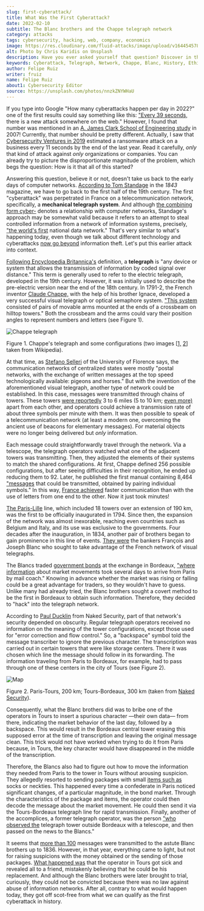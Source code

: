 ```yaml
---
slug: first-cyberattack/
title: What Was the First Cyberattack?
date: 2022-02-10
subtitle: The Blanc brothers and the Chappe telegraph network
category: attacks
tags: cybersecurity, hacking, web, company, economics
image: https://res.cloudinary.com/fluid-attacks/image/upload/v1644545785/blog/first-cyberattack/cover_first_cyberattack.webp
alt: Photo by Chris Karidis on Unsplash
description: Have you ever asked yourself that question? Discover in this blog post the old incident that is considered by many as the first cyberattack in history.
keywords: Cyberattack, Telegraph, Network, Chappe, Blanc, History, Ethical Hacking, Pentesting
author: Felipe Ruiz
writer: fruiz
name: Felipe Ruiz
about1: Cybersecurity Editor
source: https://unsplash.com/photos/nnzkZNYWHaU
---
```


If you type into Google
"How many cyberattacks happen per day in 2022?"
one of the first results could say something like this:
["Every 39 seconds,](https://techjury.net/blog/how-many-cyber-attacks-per-day/#gref)
there is a new attack somewhere on the web."
However,
I found that number was mentioned
in an [A. James Clark School of Engineering study](https://eng.umd.edu/news/story/study-hackers-attack-every-39-seconds)
in 2007\!
Currently,
that number should be pretty different.
Actually,
I saw that [Cybersecurity Ventures in 2019](https://cybersecurityventures.com/global-ransomware-damage-costs-predicted-to-reach-20-billion-usd-by-2021/)
estimated a ransomware attack on a business every 11 seconds
by the end of the last year.
Read it carefully,
*only* that kind of attack
against *only* organizations or companies.
You can already try to picture
the disproportionate magnitude of the problem,
which begs the question:
How is it that all of this started?

Answering this question,
believe it or not,
doesn't take us back to the early days of computer networks.
[According to Tom Standage](https://www.economist.com/1843/2017/10/05/the-crooked-timber-of-humanity)
in the *1843* magazine,
we have to go back to the first half of the 19th century.
The first "cyberattack" was perpetrated in France
on a telecommunication network,
specifically,
a **mechanical telegraph system**.
And although [the combining form cyber-](https://www.merriam-webster.com/dictionary/cyber)
denotes a relationship with computer networks,
Standage's approach may be somewhat valid
because it refers to an attempt to steal controlled information
from a network of information systems,
precisely,
["the world's first](https://www.economist.com/1843/2017/10/05/the-crooked-timber-of-humanity)
national data network."
That's very similar to what's happening today,
even though we talk about different technology
and cyberattacks [now go beyond](https://csrc.nist.gov/glossary/term/Cyber_Attack)
information theft.
Let's put this earlier attack into context.

[Following Encyclopedia Britannica's](https://www.britannica.com/technology/telegraph)
definition,
a **telegraph** is "any device or system
that allows the transmission of information
by coded signal over distance."
This term is generally used
to refer to the electric telegraph,
developed in the 19th century.
However,
it was initially used to describe the pre-electric version
near the end of the 18th century.
In 1791-2,
the French inventor [Claude Chappe,](https://en.wikipedia.org/wiki/Claude_Chappe)
with the help of his brother Ignace,
developed a very successful visual telegraph
or optical semaphore system.
["This system](https://www.britannica.com/technology/telegraph)
consisted of pairs of movable arms
mounted at the ends of a crossbeam on hilltop towers."
Both the crossbeam and the arms could vary their position angles
to represent numbers and letters
(see Figure 1).

<div class="imgblock">

![Chappe telegraph](https://res.cloudinary.com/fluid-attacks/image/upload/v1644545818/blog/first-cyberattack/chappe_telegraph.webp)

<div class="title">

Figure 1. Chappe's telegraph and some configurations
(two images \[[1,](https://upload.wikimedia.org/wikipedia/commons/2/21/Rees%27s_Cyclopaedia_Chappe_telegraph.png)
[2](https://upload.wikimedia.org/wikipedia/commons/thumb/1/19/T%C3%A9l%C3%A9graphe_Chappe_1.jpg/438px-T%C3%A9l%C3%A9graphe_Chappe_1.jpg)\]
taken from Wikipedia).

</div>

</div>

At that time,
as [Stefano Selleri](https://ieeexplore.ieee.org/stamp/stamp.jsp?arnumber=8113174)
of the University of Florence says,
the communication networks of centralized states
were mostly "postal networks,
with the exchange of written messages
at the top speed technologically available:
pigeons and horses."
But with the invention of the aforementioned visual telegraph,
another type of network could be established.
In this case,
messages were transmitted through chains of towers.
These towers [were reportedly](https://www.britannica.com/technology/telegraph)
3 to 6 miles
(5 to 10 km; [even more)](https://ieeexplore.ieee.org/stamp/stamp.jsp?arnumber=8113174)
apart from each other,
and operators could achieve a transmission rate
of about three symbols per minute with them.
It was then possible to speak of a telecommunication network
(at least a modern one,
overcoming the ancient use of beacons for elementary messages).
For material objects were no longer being delivered
but *only* information.

Each message could straightforwardly travel through the network.
Via a telescope,
the telegraph operators watched
what one of the adjacent towers was transmitting.
Then,
they adjusted the elements of their systems
to match the shared configurations.
At first,
Chappe defined 256 possible configurations,
but after seeing difficulties in their recognition,
he ended up reducing them to 92.
Later,
he published the first manual containing 8,464 ["messages](https://ieeexplore.ieee.org/stamp/stamp.jsp?arnumber=8113174)
that could be transmitted,
obtained by pairing individual symbols."
In this way,
[France achieved](https://www.economist.com/1843/2017/10/05/the-crooked-timber-of-humanity)
faster communication
than with the use of letters
from one end to the other.
Now it just took minutes\!

[The Paris-Lille](https://ieeexplore.ieee.org/stamp/stamp.jsp?arnumber=8113174)
line,
which included 18 towers over an extension of 190 km,
was the first to be officially inaugurated in 1794.
Since then,
the expansion of the network was almost inexorable,
reaching even countries such as Belgium and Italy,
and its use was exclusive to the governments.
Four decades after the inauguration,
in 1834,
another pair of brothers began to gain prominence
in this line of events.
[They were](https://www.economist.com/1843/2017/10/05/the-crooked-timber-of-humanity)
the bankers François and Joseph Blanc
who sought to take advantage
of the French network of visual telegraphs.

The Blancs traded [government bonds](https://www.ig.com/en/bonds/what-are-government-bonds)
at the exchange in Bordeaux,
["where information](https://www.economist.com/1843/2017/10/05/the-crooked-timber-of-humanity)
about market movements
took several days to arrive from Paris by mail coach."
Knowing in advance
whether the market was rising or falling
could be a great advantage for traders,
so they wouldn't have to guess.
Unlike many had already tried,
the Blanc brothers sought a covert method
to be the first in Bordeaux to obtain such information.
Therefore,
they decided to "hack" into the telegraph network.

According to [Paul Ducklin](https://nakedsecurity.sophos.com/2018/05/31/forget-vpnfilter-heres-backlash-a-networking-hack-from-way-way-back/)
from Naked Security,
part of that network's security depended on obscurity.
Regular telegraph operators received no information
on the meaning of the tower configurations,
except those used for "error correction and flow control."
So,
a "backspace" symbol told the message transcriber
to ignore the previous character.
The transcription was carried out in certain towers
that were like storage centers.
There it was chosen which line the message should follow
in its forwarding.
The information traveling from Paris to Bordeaux,
for example,
had to pass through one of these centers
in the city of Tours
(see Figure 2).

<div class="imgblock">

![Map](https://res.cloudinary.com/fluid-attacks/image/upload/v1644546888/blog/first-cyberattack/blancs_map.webp)

<div class="title">

Figure 2. Paris-Tours, 200 km; Tours-Bordeaux, 300 km
(taken from [Naked Security](https://news-sophos.go-vip.net/wp-content/uploads/sites/2/2018/05/chappe-map-6401.png)).

</div>

</div>

Consequently,
what the Blanc brothers did
was to bribe one of the operators in Tours
to insert a spurious character
—their own data—
from there,
indicating the market behavior of the last day,
followed by a backspace.
This would result in the Bordeaux central tower
erasing this supposed error at the time of transcription
and leaving the original message clean.
This trick would not have worked
when trying to do it from Paris
because,
in Tours,
the key character would have disappeared
in the middle of the transcription.

Therefore,
the Blancs also had to figure out
how to move the information they needed
from Paris to the tower in Tours
without arousing suspicion.
They allegedly resorted to sending packages
with small [items such as](https://www.schneier.com/blog/archives/2018/05/1834_the_first_.html/#comment-321502)
socks or neckties.
This happened every time
a confederate in Paris noticed significant changes,
of a particular magnitude,
in the bond market.
Through the characteristics of the package and items,
the operator could then decode the message
about the market movement.
He could then send it via the Tours-Bordeaux telegraph line
for rapid transmission.
Finally,
another of the accomplices,
a former telegraph operator,
was the person ["who observed the](https://www.economist.com/1843/2017/10/05/the-crooked-timber-of-humanity)
telegraph tower outside Bordeaux
with a telescope,
and then passed on the news to the Blancs."

It seems that
[more than 100](https://www.schneier.com/blog/archives/2018/05/1834_the_first_.html/#comment-321502)
messages were transmitted
to the astute Blanc brothers up to 1836.
However,
in that year,
everything came to light,
but not for raising suspicions with the money obtained
or the sending of those packages.
[What happened was](https://www.economist.com/1843/2017/10/05/the-crooked-timber-of-humanity)
that the operator in Tours got sick
and revealed all to a friend,
mistakenly believing that he could be his replacement.
And although the Blanc brothers were later brought to trial,
curiously,
they could not be convicted
because there was no law against abuse of information networks.
After all,
contrary to what would happen today,
they got off scot-free
from what we can qualify as the first cyberattack in history.
